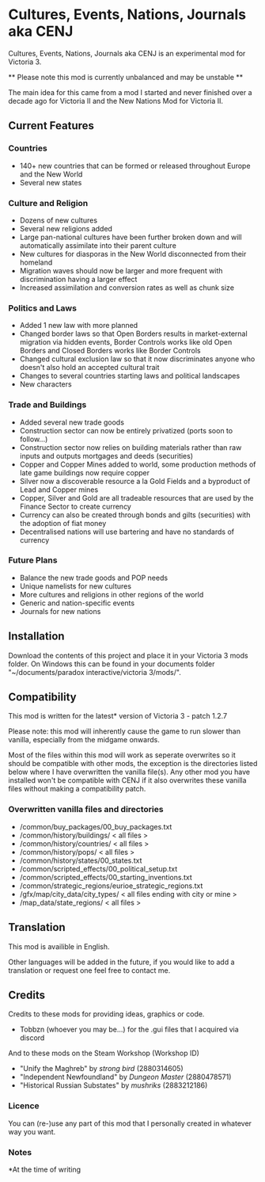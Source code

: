 # Cultures, Events, Nations, Journals aka CENJ

Cultures, Events, Nations, Journals aka CENJ is an experimental mod for Victoria 3.

** Please note this mod is currently unbalanced and may be unstable **

The main idea for this came from a mod I started and never finished over a decade ago for Victoria II and the New Nations Mod for Victoria II.

## Current Features

### Countries

- 140+ new countries that can be formed or released throughout Europe and the New World
- Several new states

### Culture and Religion

- Dozens of new cultures
- Several new religions added
- Large pan-national cultures have been further broken down and will automatically assimilate into their parent culture
- New cultures for diasporas in the New World disconnected from their homeland
- Migration waves should now be larger and more frequent with discrimination having a larger effect
- Increased assimilation and conversion rates as well as chunk size

### Politics and Laws

- Added 1 new law with more planned
- Changed border laws so that Open Borders results in market-external migration via hidden events, Border Controls works like old Open Borders and Closed Borders works like Border Controls
- Changed cultural exclusion law so that it now discriminates anyone who doesn't also hold an accepted cultural trait
- Changes to several countries starting laws and political landscapes
- New characters

### Trade and Buildings

- Added several new trade goods
- Construction sector can now be entirely privatized (ports soon to follow...)
- Construction sector now relies on building materials rather than raw inputs and outputs mortgages and deeds (securities)
- Copper and Copper Mines added to world, some production methods of late game buildings now require copper
- Silver now a discoverable resource a la Gold Fields and a byproduct of Lead and Copper mines
- Copper, Silver and Gold are all tradeable resources that are used by the Finance Sector to create currency
- Currency can also be created through bonds and gilts (securities) with the adoption of fiat money
- Decentralised nations will use bartering and have no standards of currency

### Future Plans

- Balance the new trade goods and POP needs
- Unique namelists for new cultures
- More cultures and religions in other regions of the world
- Generic and nation-specific events
- Journals for new nations

## Installation

Download the contents of this project and place it in your Victoria 3 mods folder. On Windows this can be found in your documents folder "~/documents/paradox interactive/victoria 3/mods/".

## Compatibility

This mod is written for the latest* version of Victoria 3 - patch 1.2.7

Please note: this mod will inherently cause the game to run slower than vanilla, especially from the midgame onwards.

Most of the files within this mod will work as seperate overwrites so it should be compatible with other mods, the exception is the directories listed below where I have overwritten the vanilla file(s). Any other mod you have installed won't be compatible with CENJ if it also overwrites these vanilla files without making a compatibility patch.

### Overwritten vanilla files and directories

- /common/buy_packages/00_buy_packages.txt
- /common/history/buildings/ < all files >
- /common/history/countries/ < all files >
- /common/history/pops/ < all files >
- /common/history/states/00_states.txt
- /common/scripted_effects/00_political_setup.txt
- /common/scripted_effects/00_starting_inventions.txt
- /common/strategic_regions/eurioe_strategic_regions.txt
- /gfx/map/city_data/city_types/ < all files ending with city or mine >
- /map_data/state_regions/ < all files >

## Translation

This mod is availible in English.

Other languages will be added in the future, if you would like to add a translation or request one feel free to contact me. 

## Credits

Credits to these mods for providing ideas, graphics or code.


- Tobbzn (whoever you may be...) for the .gui files that I acquired via discord

And to these mods on the Steam Workshop (Workshop ID)

- "Unify the Maghreb" by *strong bird* (2880314605)
- "Independent Newfoundland" by *Dungeon Master* (2880478571)
- "Historical Russian Substates" by *mushriks* (2883212186)

### Licence

You can (re-)use any part of this mod that I personally created in whatever way you want.

### Notes

*At the time of writing
